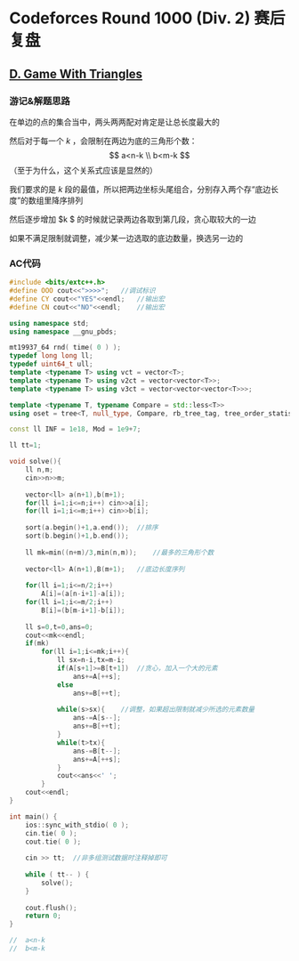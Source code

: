 # Codeforces Round 1000 (Div. 2) 赛后复盘

## [D. Game With Triangles](https://codeforces.com/contest/2063/problem/D)

### 游记&解题思路

在单边的点的集合当中，两头两两配对肯定是让总长度最大的

然后对于每一个 $k$ ，会限制在两边为底的三角形个数：
$$
	a<n-k
\\	b<m-k
$$
（至于为什么，这个关系式应该是显然的）

我们要求的是 $k$ 段的最值，所以把两边坐标头尾组合，分别存入两个存“底边长度”的数组里降序排列

然后逐步增加 $k $ 的时候就记录两边各取到第几段，贪心取较大的一边

如果不满足限制就调整，减少某一边选取的底边数量，换选另一边的

### AC代码

```c++
#include <bits/extc++.h>
#define OOO cout<<">>>>";	//调试标识
#define CY cout<<"YES"<<endl;	//输出宏
#define CN cout<<"NO"<<endl;	//输出宏

using namespace std;
using namespace __gnu_pbds;

mt19937_64 rnd( time( 0 ) );
typedef long long ll;
typedef uint64_t ull;
template <typename T> using vct = vector<T>;
template <typename T> using v2ct = vector<vector<T>>;
template <typename T> using v3ct = vector<vector<vector<T>>>;

template <typename T, typename Compare = std::less<T>>
using oset = tree<T, null_type, Compare, rb_tree_tag, tree_order_statistics_node_update>;

const ll INF = 1e18, Mod = 1e9+7;

ll tt=1;

void solve(){
	ll n,m;
	cin>>n>>m;
	
	vector<ll> a(n+1),b(m+1);
	for(ll i=1;i<=n;i++) cin>>a[i];
	for(ll i=1;i<=m;i++) cin>>b[i];
	
	sort(a.begin()+1,a.end());	//排序
	sort(b.begin()+1,b.end());
	
	ll mk=min((n+m)/3,min(n,m));	//最多的三角形个数
	
	vector<ll> A(n+1),B(m+1);	//底边长度序列
	
	for(ll i=1;i<=n/2;i++)
		A[i]=(a[n-i+1]-a[i]);
	for(ll i=1;i<=m/2;i++)
		B[i]=(b[m-i+1]-b[i]);
	
	ll s=0,t=0,ans=0;
	cout<<mk<<endl;
	if(mk)
		for(ll i=1;i<=mk;i++){
			ll sx=n-i,tx=m-i;
			if(A[s+1]>=B[t+1])	//贪心，加入一个大的元素
				ans+=A[++s];
			else
				ans+=B[++t];
				
			while(s>sx){	//调整，如果超出限制就减少所选的元素数量
				ans-=A[s--];
				ans+=B[++t];
			}
			while(t>tx){
				ans-=B[t--];
				ans+=A[++s];
			}
			cout<<ans<<' ';
		}
	cout<<endl;
}

int main() {
	ios::sync_with_stdio( 0 );
	cin.tie( 0 );
	cout.tie( 0 );
	
	cin >> tt;	//非多组测试数据时注释掉即可
	
	while ( tt-- ) {
		solve();
	}
	
	cout.flush();
	return 0;
}

//	a<n-k
//	b<m-k
```

